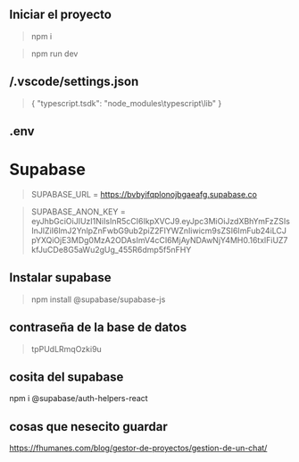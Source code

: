 ## Iniciar el proyecto

  >npm i

  >npm run dev


## /.vscode/settings.json

  >{
  >    "typescript.tsdk": "node_modules\\typescript\\lib"
  >}


## .env
# Supabase
  >SUPABASE_URL = https://bvbyifqplonojbgaeafg.supabase.co

  >SUPABASE_ANON_KEY = eyJhbGciOiJIUzI1NiIsInR5cCI6IkpXVCJ9.eyJpc3MiOiJzdXBhYmFzZSIsInJlZiI6ImJ2YnlpZnFwbG9ub2piZ2FlYWZnIiwicm9sZSI6ImFub24iLCJpYXQiOjE3MDg0MzA2ODAsImV4cCI6MjAyNDAwNjY4MH0.16txlFiUZ7kfJuCDe8G5aWu2gUg_455R6dmp5f5nFHY
## Instalar supabase

  >npm install @supabase/supabase-js 
  ## contraseña de la base de datos
  >tpPUdLRmqOzki9u

 ## cosita del supabase
 npm i @supabase/auth-helpers-react
  ## cosas que nesecito guardar
  https://fhumanes.com/blog/gestor-de-proyectos/gestion-de-un-chat/